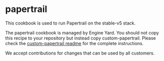 # papertrail

This cookbook is used to run Papertrail on the stable-v5 stack.

The papertrail cookbook is managed by Engine Yard. You should not copy this
recipe to your repository but instead copy custom-papertrail. Please check the
[custom-papertrail
readme](../../custom-cookbooks/papertrail/cookbooks/custom-papertrail) for the
complete instructions.

We accept contributions for changes that can be used by all customers.
